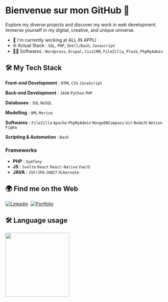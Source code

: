 # Bienvenue sur mon GitHub 👋

Explore my diverse projects and discover my work in web development. Immerse yourself in my digital, creative, and unique universe.

- 🔭 I'm currently working at ALL IN APPLI
- 🌐 Actual Stack : `SQL`, `PHP`, `Shell/Bash`, `Javascript`
- 👨‍💻 Softwares : `Wordpress`, `Drupal`, `CiviCRM`, `FileZilla`, `Plesk`, `PhpMyAdmin`

## :hammer_and_wrench: My Tech Stack

**Front-end Development** : `HTML` `CSS` `JavaScript`

**Back-end Development** : `JAVA` `Python` `PHP`

**Databases** : `SQL` `NoSQL`

**Modelling** : `UML` `Merise` 

**Softwares** : `FileZilla` `Apache` `PhpMyAdmin` `MongoDBCompass` `Git` `NodeJS` `Notion` `Figma`

**Scripting & Automation** : `Bash`

### Frameworks
- **PHP** : `Symfony`
- **JS** : `Svelte` `React` `React-Native` `VueJS`
- **JAVA** : `JSF/JPA` `JUNIT` `Hibernate`

## :earth_africa: Find me on the Web

<!-- - Me découvrir au sein de mon [Portfolio](https://iassadki.alwaysdata.net/portfolio) -->
<!-- - Suivez mon actualité sur [Linkedin](https://www.linkedin.com/in/ilias-assadki) -->
<a href="https://www.linkedin.com/in/ilias-assadki"><img src="https://img.shields.io/badge/Linkedin-0A66C2?style=for-the-badge&logo=linkedin&logoColor=white" alt="Linkedin" /></a>&nbsp;
<a href="https://iassadki.alwaysdata.net/portfolio"><img src="https://img.shields.io/badge/My Portfolio-4F5D95?style=for-the-badge&logo=portfolio&logoColor=white" alt="Portfolio" /></a>&nbsp;

## :hammer_and_wrench: Language usage 

<div>
    <img height="200px" src="https://github-readme-stats-api-holic-x.vercel.app/api/top-langs/?username=iassadki&theme=gruvbox_light&layout=compact"/>
</div>

<!--
<a href="https://juliaundeutsch.com/"><img src="https://img.shields.io/badge/LINKTREE-CC6699?style=for-the-badge&logoColor=white" alt="Portfolio" /></a>&nbsp;
<a href="https://codepen.io/YuriDevAT"><img src="https://img.shields.io/badge/Codepen-000000?style=for-the-badge&logo=codepen&logoColor=white" alt="CodePen" /></a>&nbsp;

<img src="https://img.shields.io/badge/-javascript-F7DF1E?&style=for-the-badge&logo=javascript&logoColor=black" />

**IliasAssadki/IliasAssadki** is a ✨ _special_ ✨ repository because its `README.md` (this file) appears on your GitHub profile.

Here are some ideas to get you started:

- 🔭 I’m currently working on ...
- 👯 I’m looking to collaborate on ...
- 🤔 I’m looking for help with ...
- 💬 Ask me about ...
- 📫 How to reach me: ...
- 😄 Pronouns: ...
- ⚡ Fun fact: ...
-->
